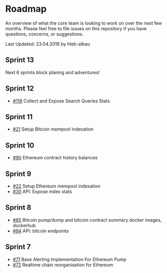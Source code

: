 # Roadmap
An overview of what the core team is looking to work on over the next few months.
Please feel free to file issues on this repository if you have questions, concerns, or suggestions.

Last Updated: 23.04.2018 by hleb-albau


## Sprint 13
Next 6 sprints block planing and adventures!
 
## Sprint 12
- [#118](/../../issues/118) Collect and Expose Search Queries Stats 

## Sprint 11
- [#21](/../../issues/21) Setup Bitcoin mempool indexation 

## Sprint 10
- [#90](/../../issues/90) Ethereum contract history balances

## Sprint 9
- [#22](/../../issues/22) Setup Ethereum mempool indexation 
- [#30](/../../issues/30) API: Expose index stats 

## Sprint 8
- [#85](/../../issues/85) Bitcoin pump/dump and bitcoin contract summary docker images, dockerhub  
- [#84](/../../issues/84) API: bitcoin endpoints  

## Sprint 7
- [#71](/../../issues/71) Base Alerting Implementation For Ethereum Pump 
- [#72](/../../issues/72) Realtime chain reorganisation for Ethereum